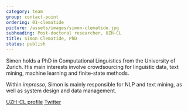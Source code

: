 ```yaml
---
category: team
group: contact-point
ordering: 01-clematide
picture: /assets/images/simon-clematide.jpg
subheading: Post-doctoral researcher, UZH-CL
title: Simon Clematide, PhD
status: publish
---
```


Simon holds a PhD in Computational Linguistics from the University of Zurich. His main interests involve crowdsourcing for linguistic data, text mining, machine learning and finite-state methods.

Within *impresso*, Simon is mainly responsible for NLP and text mining, as well as system design and data management.

[UZH-CL profile](http://www.cl.uzh.ch/de/people/team/compling/siclemat.html) [Twitter](https://twitter.com/search?q=Simon%20Clematide&src=typd&lang=en)
